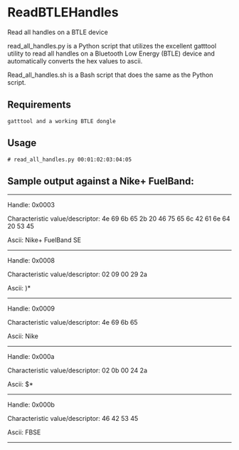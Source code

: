 # ReadBTLEHandles
Read all handles on a BTLE device

read_all_handles.py is a Python script that utilizes the excellent gatttool utility to read all handles on a Bluetooth Low Energy (BTLE) device and automatically converts the hex values to ascii.

Read_all_handles.sh is a Bash script that does the same as the Python script.

## Requirements
` gatttool and a working BTLE dongle `
  


## Usage 
`# read_all_handles.py 00:01:02:03:04:05 `

## Sample output against a Nike+ FuelBand:
************************************************** 
Handle:  0x0003

Characteristic value\/descriptor:   4e 69 6b 65 2b 20 46 75 65 6c 42 61 6e 64 20 53 45 

Ascii: Nike+ FuelBand SE 
************************************************** 
Handle:  0x0008

Characteristic value\/descriptor:   02 09 00 29 2a 

Ascii: 	)* 
************************************************** 
Handle:  0x0009

Characteristic value\/descriptor:   4e 69 6b 65 

Ascii: Nike 
************************************************** 
Handle:  0x000a

Characteristic value\/descriptor:   02 0b 00 24 2a 

Ascii:        $* 
************************************************** 
Handle:  0x000b

Characteristic value\/descriptor:   46 42 53 45 

Ascii: FBSE 
**************************************************

